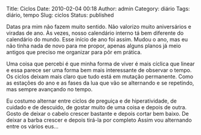 Title: Ciclos
Date: 2010-02-04 00:18
Author: admin
Category: diário
Tags: diário, tempo
Slug: ciclos
Status: published

Datas pra mim não fazem muito sentido. Não valorizo muito aniversários e
viradas de ano. Às vezes, nosso calendário interno tá bem diferente do
calendário do mundo. Esse início de ano foi assim. Mudou o ano, mas eu
não tinha nada de novo para me propor, apenas alguns planos já meio
antigos que preciso me organizar para pôr em prática.

Uma coisa que percebi é que minha forma de viver é mais cíclica que
linear e essa parece ser uma forma bem mais interessante de observar o
tempo.  Os ciclos deixam mais claro que tudo está em mutação permanente.
Como as estações do ano e as fases da lua que vão se alternando e se
repetindo, mas sempre avançando no tempo.

Eu costumo alternar entre ciclos de preguiça e de hiperatividade, de
cuidado e de descuido, de gostar muito de uma coisa e depois de outra.
Gosto de deixar o cabelo crescer bastante e depois cortar bem baixo. De
deixar a barba crescer e depois tirá-la por completo Assim vou
alternando entre os vários eus...
